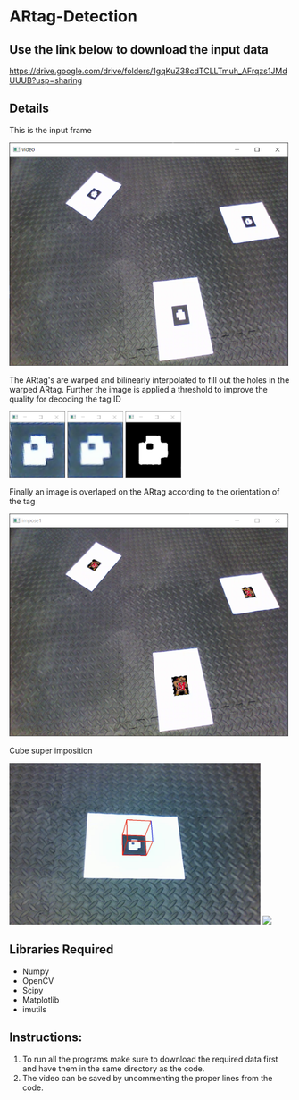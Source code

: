 # ARtag-Detection

## Use the link below to download the input data
https://drive.google.com/drive/folders/1gqKuZ38cdTCLLTmuh_AFrqzs1JMdUUUB?usp=sharing

## Details
This is the input frame

<img src ="Output/Multiple%20Tags%20Input.PNG" width ="500">

The ARtag's are warped and bilinearly interpolated to fill out the holes in the warped ARtag. Further the image is applied a threshold to
improve the quality for decoding the tag ID

<p float="left">
<img src ="Output/Warped%20ARtag.PNG" width ="100">
<img src ="Output/Warped%20and%20interpolated%20ARtag.PNG" width ="100">
<img src ="Output/Threshold%20ARtag.PNG" width ="100">
</p>

Finally an image is overlaped on the ARtag according to the orientation of the tag

<img src ="Output/Multiple%20Tags%20Output.PNG" width ="500">

Cube super imposition
<p float="left">
  <img src ="Output/cube.png" width ="450">
  <img src ="Output/camera_poses.gif" width ="500">
</p>

## Libraries Required
* Numpy
* OpenCV
* Scipy
* Matplotlib
* imutils

## Instructions:
1) To run all the programs make sure to download the required data first and have them in the same directory as the code.
2) The video can be saved by uncommenting the proper lines from the code.
